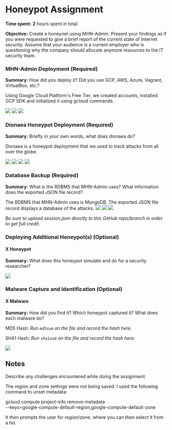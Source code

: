 # Honeypot Assignment

**Time spent:** **2** hours spent in total

**Objective:** Create a honeynet using MHN-Admin. Present your findings as if you were requested to give a brief report of the current state of Internet security. Assume that your audience is a current employer who is questioning why the company should allocate anymore resources to the IT security team.

### MHN-Admin Deployment (Required)

**Summary:** How did you deploy it? Did you use GCP, AWS, Azure, Vagrant, VirtualBox, etc.?
  
   Using Google Cloud Platform's Free Tier, we created accounts, installed GCP SDK and initialized it using gcloud commands. 

<img src="MHNADMIN1.gif">
<img src="MHNADMIN1.gif">
<img src="MHNADMIN2.gif">

### Dionaea Honeypot Deployment (Required)

**Summary:** Briefly in your own words, what does dionaea do?

  Dionaea is a honeypot deployment that we used to track attacks from all over the globe. 
  
<img src="Dionaea_HP1.gif">
<img src="Dionaea_HP2.gif">
<img src="Dionaea_HP3.gif">
<img src="Dionaea_HP4.gif">

### Database Backup (Required) 

**Summary:** What is the RDBMS that MHN-Admin uses? What information does the exported JSON file record?

  The RDBMS that MHN-Admin uses is MongoDB. The exported JSON file record displays a database of the attacks.
  <img src="Export_1.gif">
  <img src="Export_2.gif">
  <img src="Cleanup.gif">

*Be sure to upload session.json directly to this GitHub repo/branch in order to get full credit.*

### Deploying Additional Honeypot(s) (Optional)

#### X Honeypot

**Summary:** What does this honeypot simulate and do for a security researcher?

<img src="x-honeypot.gif">

### Malware Capture and Identification (Optional)

#### X Malware

**Summary:** How did you find it? Which honeypot captured it? What does each malware do?

MD5 Hash: *Run `md5sum` on the file and record the hash here.*

SHA1 Hash: *Run `sha1sum` on the file and record the hash here.*

<img src="x-malware.gif">

## Notes

Describe any challenges encountered while doing the assignment.

The region and zone settings were not being saved. I used the following command to unset metadata: 

gcloud compute project-info remove-metadata \
   --keys=google-compute-default-region,google-compute-default-zone
   
It then prompts the user for region/zone, where you can then select it from a list.
